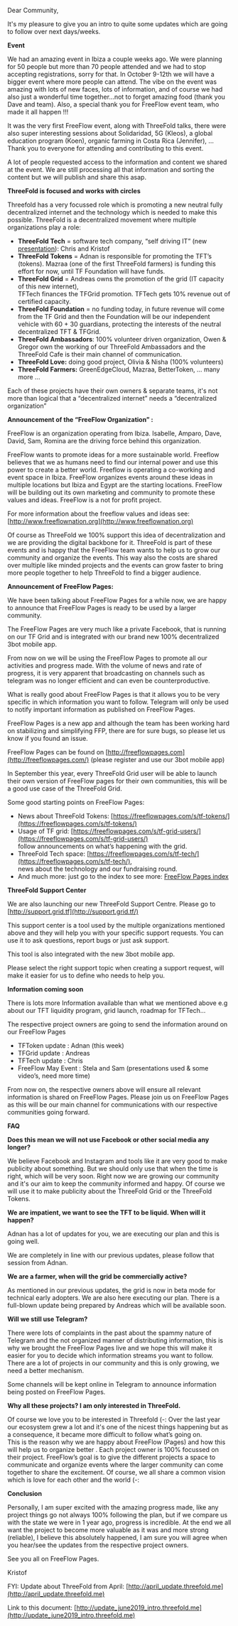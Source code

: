 Dear Community,

It's my pleasure to give you an intro to quite some updates which are going to follow over next days/weeks.

**Event**

We had an amazing event in Ibiza a couple weeks ago. We were planning for 50 people but more than 70 people attended and we had to stop accepting registrations, sorry for that. In October 9-12th we will have a bigger event where more people can attend. The vibe on the event was amazing with lots of new faces, lots of information, and of course we had also just a wonderful time together...not to forget amazing food (thank you Dave and team). Also, a special thank you for FreeFlow event team, who made it all happen !!!

It was the very first FreeFlow event, along with ThreeFold talks, there were also super interesting sessions about Solidaridad, 5G (Kleos), a global education program (Koen), organic farming in Costa Rica (Jennifer), … Thank you to everyone for attending and contributing to this event.

A lot of people requested access to the information and content we shared at the event. We are still processing all that information and sorting the content but we will publish and share this asap.

**ThreeFold is focused and works with circles**

Threefold has a very focussed role which is promoting a new neutral fully decentralized internet and the technology which is needed to make this possible. ThreeFold is a decentralized movement where multiple organizations play a role:

*   **ThreeFold Tech** = software tech company, “self driving IT” (new [presentation](http://intro.threefold.tech)):  Chris and Kristof
*   **ThreeFold Tokens** = Adnan is responsible for promoting the TFT’s (tokens). Mazraa (one of the first ThreeFold farmers) is funding this effort for now, until TF Foundation will have funds.
*   **ThreeFold Grid** = Andreas owns the promotion of the grid (IT capacity of this new internet),  \
TFTech finances the TFGrid promotion. TFTech gets 10% revenue out of certified capacity.
*   **ThreeFold Foundation** = no funding today, in future revenue will come from the TF Grid and then the Foundation will be our independent vehicle with 60 + 30 guardians, protecting the interests of the neutral decentralized TFT & TFGrid.
*   **ThreeFold Ambassadors**: 100% volunteer driven organization, Owen & Gregor own the working of our ThreeFold Ambassadors and the ThreeFold Cafe is their main channel of communication.
*   **ThreeFold Love:** doing good project, Olivia & Nisha (100% volunteers)
*   **ThreeFold Farmers:** GreenEdgeCloud, Mazraa, BetterToken, … many more ...

Each of these projects have their own owners & separate teams, it's not more than logical that a “decentralized internet” needs a “decentralized organization”

**Announcement of the “FreeFlow Organization” :**

FreeFlow is an organization operating from Ibiza. Isabelle, Amparo, Dave, David, Sam, Romina are the driving force behind this organization.

FreeFlow wants to promote ideas for a more sustainable world. Freeflow believes that we as humans need to find our internal power and use this power to create a better world. Freeflow is operating a co-working and event space in Ibiza. FreeFlow organizes events around these ideas in multiple locations but Ibiza and Egypt are the starting locations. FreeFlow will be building out its own marketing and community to promote these values and ideas. FreeFlow is a not for profit project.

For more information about the freeflow values and ideas see: [http://www.freeflownation.org](http://www.freeflownation.org)

Of course as ThreeFold we 100% support this idea of decentralization and we are providing the digital backbone for it. ThreeFold is part of these events and is happy that the FreeFlow team wants to help us to grow our community and organize the events. This way also the costs are shared over multiple like minded projects and the events can grow faster to bring more people together to help ThreeFold to find a bigger audience.

**Announcement of FreeFlow Pages:**

We have been talking about FreeFlow Pages for a while now, we are happy to announce that FreeFlow Pages is ready to be used by a larger community.

The FreeFlow Pages are very much like a private Facebook, that is running on our TF Grid and is integrated with our brand new 100% decentralized 3bot mobile app.

From now on we will be using the FreeFlow Pages to promote all our activities and progress made. With the volume of news and rate of progress, it is very apparent that broadcasting on channels such as telegram was no longer efficient and can even be counterproductive.

What is really good about FreeFlow Pages is that it allows you to be very specific in which information you want to follow. Telegram will only be used to notify important information as published on FreeFlow Pages.

FreeFlow Pages is a new app and although the team has been working hard on stabilizing and simplifying FFP, there are for sure bugs, so please let us know if you found an issue.

FreeFlow Pages can be found on [http://freeflowpages.com](http://freeflowpages.com/) (please register and use our 3bot mobile app)

In September this year, every ThreeFold Grid user will be able to launch their own version of FreeFlow pages for their own communities, this will be a good use case of the ThreeFold Grid.

Some good starting points on FreeFlow Pages:

*   News about ThreeFold Tokens: [https://freeflowpages.com/s/tf-tokens/](https://freeflowpages.com/s/tf-tokens/)
*   Usage of TF grid: [https://freeflowpages.com/s/tf-grid-users/](https://freeflowpages.com/s/tf-grid-users/)   \
follow announcements on what’s happening with the grid.
*   ThreeFold Tech space: [https://freeflowpages.com/s/tf-tech/](https://freeflowpages.com/s/tf-tech/),  \
news about the technology and our fundraising round.
*   And much more: just go to the index to see more: [FreeFlow Pages index](https://freeflowpages.com/directory/spaces)

**ThreeFold Support Center**

We are also launching our new ThreeFold Support Centre. Please go to [http://support.grid.tf](http://support.grid.tf/)

This support center is a tool used by the multiple organizations mentioned above and they will help you with your specific support requests. You can use it to ask questions, report bugs or just ask support.

This tool is also integrated with the new 3bot mobile app.

Please select the right support topic when creating a support request, will make it easier for us to define who needs to help you.

**Information coming soon**

There is lots more Information available than what we mentioned above e.g about our TFT liquidity program, grid launch, roadmap for TFTech…

The respective project owners are going to send the information around on our FreeFlow Pages

*   TFToken update 	: Adnan   (this week)
*   TFGrid update		: Andreas
*   TFTech update	: Chris
*   FreeFlow May Event	: Stela and Sam (presentations used & some video’s, need more time)

From now on, the respective owners above will ensure all relevant information is shared on FreeFlow Pages. Please join us on FreeFlow Pages as this will be our main channel for communications with our respective communities going forward.

**FAQ**

**Does this mean we will not use Facebook or other social media any longer?**

We believe Facebook and Instagram and tools like it are very good to make publicity about something. But we should only use that when the time is right, which will be very soon. Right now we are growing our community and it's our aim to keep the community informed and happy. Of course we will use it to make publicity about the ThreeFold Grid or the ThreeFold Tokens.

**We are impatient, we want to see the TFT to be liquid. When will it happen?**

Adnan has a lot of updates for you, we are executing our plan and this is going well.

We are completely in line with our previous updates, please follow that session from Adnan.

**We are a farmer, when will the grid be commercially active?**

As mentioned in our previous updates, the grid is now in beta mode for technical early adopters. We are also here executing our plan. There is a full-blown update being prepared by Andreas which will be available soon.

**Will we still use Telegram?**

There were lots of complaints in the past about the spammy nature of Telegram and the not organized manner of distributing information, this is why we brought the FreeFlow Pages live and we hope this will make it easier for you to decide which information streams you want to follow. There are a lot of projects in our community and this is only growing, we need a better mechanism.

Some channels will be kept online in Telegram to announce information being posted on FreeFlow Pages.

**Why all these projects? I am only interested in ThreeFold.**

Of course we love you to be interested in Threefold (-: Over the last year our ecosystem grew a lot and it's one of the nicest things happening but as a consequence, it became more difficult to follow what’s going on. \
This is the reason why we are happy about FreeFlow (Pages) and how this will help us to organize better . Each project owner is 100% focussed on their project. FreeFlow’s goal is to give the different projects a space to communicate and organize events where the larger community can come together to share the excitement. Of course, we all share a common vision which is love for each other and the world (-:

**Conclusion**

Personally, I am super excited with the amazing progress made, like any project things go not always 100% following the plan, but if we compare us with the state we were in 1 year ago, progress is incredible. At the end we all want the project to become more valuable as it was and more strong (reliable), I believe this absolutely happened, I am sure you will agree when you hear/see the updates from the respective project owners.

See you all on FreeFlow Pages.

Kristof

FYI: Update about ThreeFold from April: [http://april_update.threefold.me](http://april_update.threefold.me)

Link to this document: [http://update_june2019_intro.threefold.me](http://update_june2019_intro.threefold.me)
